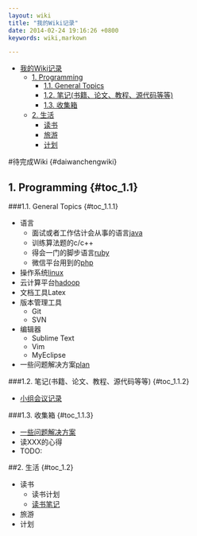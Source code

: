 ```yaml
---
layout: wiki
title: "我的Wiki记录"
date: 2014-02-24 19:16:26 +0800
keywords: wiki,markown

---
```


<div class="toc" markdown="1">

*   [我的Wiki记录](#toc1)
    *   [1. Programming](#toc_1.1)
        *   [1.1. General Topics](#toc_1.1.1)
        *   [1.2. 笔记(书籍、论文、教程、源代码等等)](#toc_1.1.2)
        *   [1.3. 收集箱](#toc_1.1.3)
    *   [2. 生活](#toc_1.2)
        *   [读书](#toc_1.2)
        *   [旅游](#toc_1.2)
        *   [计划](#toc_1.2) 


</div><div class="neirong" markdown="1">


#待完成Wiki  {#daiwanchengwiki}


## 1. Programming {#toc_1.1}

###1.1. General Topics {#toc_1.1.1}

*   语言
    *   面试或者工作估计会从事的语言[java](./java/)     
    *   训练算法题的c/c++
    *   得会一门的脚步语言[ruby](./ruby/)
    *   微信平台用到的[php](./php/)
*   操作系统[linux](./linux/)
*   云计算平台[hadoop](./hadoop/)
*   文档工具Latex
*   版本管理工具
    *   Git
    *   SVN
*   编辑器
    *   Sublime Text
    *   Vim
    *   MyEclipse
*   一些问题解决方案[plan](./zaxiang/solve.html)

###1.2. 笔记(书籍、论文、教程、源代码等等) {#toc_1.1.2}

*   [小组会议记录](./huiyijilu/)

###1.3. 收集箱 {#toc_1.1.3}

*   [一些问题解决方案](./zaxiang/solve.html)
*   读XXX的心得 
*   <span class="todo">TODO: 


##2. 生活 {#toc_1.2}

*   读书
    *   读书计划
    *   [读书笔记](http://www.unkeltao.com/blog/categories/du-shu-bi-ji/)
*   旅游
*   计划


